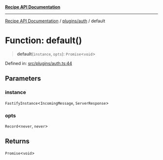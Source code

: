 [**Recipe API Documentation**](../../../README.md)

***

[Recipe API Documentation](../../../modules.md) / [plugins/auth](../README.md) / default

# Function: default()

> **default**(`instance`, `opts`): `Promise`\<`void`\>

Defined in: [src/plugins/auth.ts:44](https://github.com/arniber21/hackNYU-backend/blob/41dfafae9a025c928f718d5b479421bfcaba11bf/src/plugins/auth.ts#L44)

## Parameters

### instance

`FastifyInstance`\<`IncomingMessage`, `ServerResponse`\>

### opts

`Record`\<`never`, `never`\>

## Returns

`Promise`\<`void`\>
